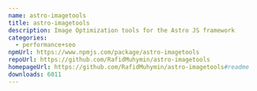 ```yaml
---
name: astro-imagetools
title: astro-imagetools
description: Image Optimization tools for the Astro JS framework
categories:
  - performance+seo
npmUrl: https://www.npmjs.com/package/astro-imagetools
repoUrl: https://github.com/RafidMuhymin/astro-imagetools
homepageUrl: https://github.com/RafidMuhymin/astro-imagetools#readme
downloads: 6011
---
```


